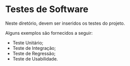 # Testes de Software

Neste diretório, devem ser inseridos os testes do projeto.

Alguns exemplos são fornecidos a seguir:

- Teste Unitário;
- Teste de Integração;
- Teste de Regressão;
- Teste de Usabilidade.
